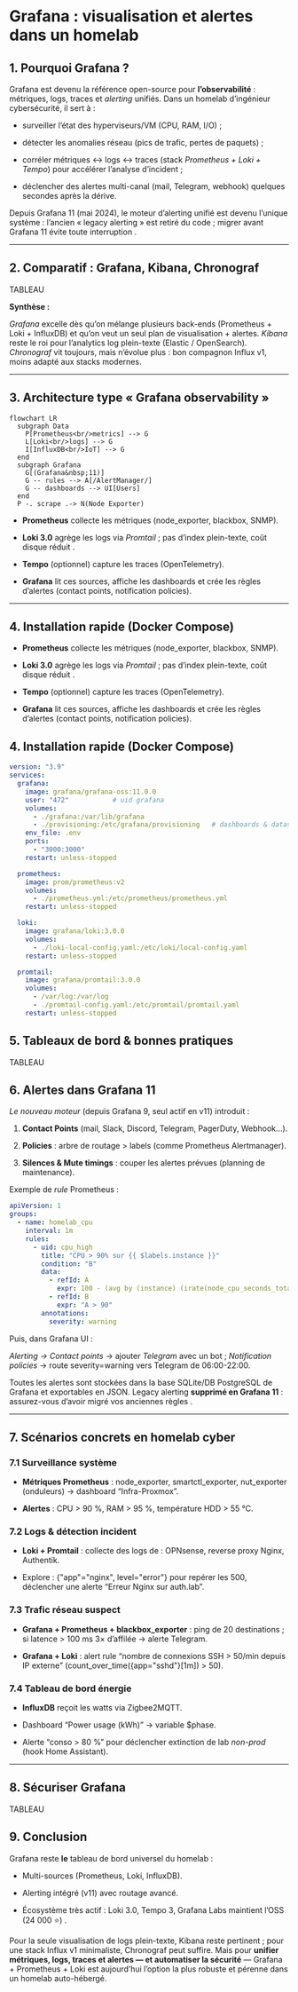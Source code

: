 ﻿# **Grafana : visualisation et alertes dans un homelab**

  

## **1. Pourquoi Grafana ?**

  

Grafana est devenu la référence open-source pour  **l’observabilité**  : métriques, logs, traces et  _alerting_  unifiés. Dans un homelab d’ingénieur cybersécurité, il sert à :

-   surveiller l’état des hyperviseurs/VM (CPU, RAM, I/O) ;
    
-   détecter les anomalies réseau (pics de trafic, pertes de paquets) ;
    
-   corréler métriques ↔ logs ↔ traces (stack  _Prometheus + Loki + Tempo_) pour accélérer l’analyse d’incident ;
    
-   déclencher des alertes multi-canal (mail, Telegram, webhook) quelques secondes après la dérive.
    

  

Depuis Grafana 11 (mai 2024), le moteur d’alerting unifié est devenu l’unique système : l’ancien « legacy alerting » est retiré du code ; migrer avant Grafana 11 évite toute interruption  .

----------

## **2. Comparatif : Grafana, Kibana, Chronograf**

TABLEAU

**Synthèse :**

_Grafana_  excelle dès qu’on mélange plusieurs back-ends (Prometheus + Loki + InfluxDB) et qu’on veut un seul plan de visualisation + alertes.  _Kibana_  reste le roi pour l’analytics log plein-texte (Elastic / OpenSearch).  _Chronograf_  vit toujours, mais n’évolue plus : bon compagnon Influx v1, moins adapté aux stacks modernes.

----------

## **3. Architecture type « Grafana observability »**

```mermaid
flowchart LR
  subgraph Data
    P[Prometheus<br/>metrics] --> G
    L[Loki<br/>logs] --> G
    I[InfluxDB<br/>IoT] --> G
  end
  subgraph Grafana
    G[(Grafana&nbsp;11)]
    G -- rules --> A[/AlertManager/]
    G -- dashboards --> UI[Users]
  end
  P -. scrape .-> N(Node Exporter)
```

-   **Prometheus**  collecte les métriques (node_exporter, blackbox, SNMP).
    
-   **Loki 3.0**  agrège les logs via  _Promtail_  ; pas d’index plein-texte, coût disque réduit  .
    
-   **Tempo**  (optionnel) capture les traces (OpenTelemetry).
    
-   **Grafana**  lit ces sources, affiche les dashboards et crée les règles d’alertes (contact points, notification policies).
    

----------

## **4. Installation rapide (Docker Compose)**

-   **Prometheus**  collecte les métriques (node_exporter, blackbox, SNMP).
    
-   **Loki 3.0**  agrège les logs via  _Promtail_  ; pas d’index plein-texte, coût disque réduit  .
    
-   **Tempo**  (optionnel) capture les traces (OpenTelemetry).
    
-   **Grafana**  lit ces sources, affiche les dashboards et crée les règles d’alertes (contact points, notification policies).

## **4. Installation rapide (Docker Compose)**

```yaml
version: "3.9"
services:
  grafana:
    image: grafana/grafana-oss:11.0.0
    user: "472"           # uid grafana
    volumes:
      - ./grafana:/var/lib/grafana
      - ./provisioning:/etc/grafana/provisioning   # dashboards & datasources
    env_file: .env
    ports:
      - "3000:3000"
    restart: unless-stopped

  prometheus:
    image: prom/prometheus:v2
    volumes:
      - ./prometheus.yml:/etc/prometheus/prometheus.yml
    restart: unless-stopped

  loki:
    image: grafana/loki:3.0.0
    volumes:
      - ./loki-local-config.yaml:/etc/loki/local-config.yaml
    restart: unless-stopped

  promtail:
    image: grafana/promtail:3.0.0
    volumes:
      - /var/log:/var/log
      - ./promtail-config.yaml:/etc/promtail/promtail.yaml
    restart: unless-stopped
```
## **5. Tableaux de bord & bonnes pratiques**

TABLEAU

## **6. Alertes dans Grafana 11**

  

_Le nouveau moteur_  (depuis Grafana 9, seul actif en v11) introduit :

1.  **Contact Points**  (mail, Slack, Discord, Telegram, PagerDuty, Webhook…).
    
2.  **Policies**  : arbre de routage > labels (comme Prometheus Alertmanager).
    
3.  **Silences & Mute timings**  : couper les alertes prévues (planning de maintenance).
    

  

Exemple de  _rule_  Prometheus :  

```yaml
apiVersion: 1
groups:
  - name: homelab_cpu
    interval: 1m
    rules:
      - uid: cpu_high
        title: "CPU > 90% sur {{ $labels.instance }}"
        condition: "B"
        data:
          - refId: A
            expr: 100 - (avg by (instance) (irate(node_cpu_seconds_total{mode=\"idle\"}[5m])) * 100)
          - refId: B
            expr: "A > 90"
        annotations:
          severity: warning
```  

Puis, dans Grafana UI :

_Alerting → Contact points_  → ajouter  _Telegram_  avec un bot ;  _Notification policies_  → route  severity=warning  vers Telegram de 06:00-22:00.

  

Toutes les alertes sont stockées dans la base SQLite/DB PostgreSQL de Grafana et exportables en JSON. Legacy alerting  **supprimé en Grafana 11**  : assurez-vous d’avoir migré vos anciennes règles  .

----------

## **7. Scénarios concrets en homelab cyber**

  

### **7.1 Surveillance système**

-   **Métriques Prometheus**  :  node_exporter,  smartctl_exporter,  nut_exporter  (onduleurs) → dashboard “Infra-Proxmox”.
    
-   **Alertes**  : CPU > 90 %, RAM > 95 %, température HDD > 55 °C.
    

  

### **7.2 Logs & détection incident**

-   **Loki + Promtail**  : collecte des logs de : OPNsense, reverse proxy Nginx, Authentik.
    
-   Explore :  {"app"="nginx", level="error"}  pour repérer les 500, déclencher une alerte “Erreur Nginx sur auth.lab”.
    

  

### **7.3 Trafic réseau suspect**

-   **Grafana + Prometheus + blackbox_exporter**  : ping de 20 destinations ; si latence > 100 ms 3× d’affilée → alerte Telegram.
    
-   **Grafana + Loki**  : alert rule “nombre de connexions SSH > 50/min depuis IP externe” (count_over_time({app="sshd"}[1m]) > 50).
    

  

### **7.4 Tableau de bord énergie**

-   **InfluxDB**  reçoit les watts via Zigbee2MQTT.
    
-   Dashboard “Power usage (kWh)” → variable  \$phase.
    
-   Alerte “conso > 80 %” pour déclencher extinction de lab  _non-prod_  (hook Home Assistant).
    

----------

## **8. Sécuriser Grafana**

TABLEAU

## **9. Conclusion**

  

Grafana reste  **le**  tableau de bord universel du homelab :

-   Multi-sources (Prometheus, Loki, InfluxDB).
    
-   Alerting intégré (v11) avec routage avancé.
    
-   Écosystème très actif : Loki 3.0, Tempo 3, Grafana Labs maintient l’OSS (24 000 ⭐)  .
    

  

Pour la seule visualisation de logs plein-texte, Kibana reste pertinent ; pour une stack Influx v1 minimaliste, Chronograf peut suffire. Mais pour  **unifier métriques, logs, traces et alertes — et automatiser la sécurité**  — Grafana + Prometheus + Loki est aujourd’hui l’option la plus robuste et pérenne dans un homelab auto-hébergé.

